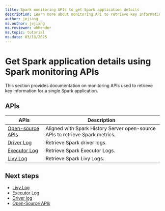 ```yaml
---
title: Spark monitoring APIs to get Spark application details 
description: Learn more about monitoring API to retrieve key information about a single Spark application.
author: jejiang
ms.author: jejiang
ms.reviewer: whhender
ms.topic: tutorial
ms.date: 03/18/2025
---
```


# Get Spark application details using Spark monitoring APIs 

This section provides documentation on monitoring APIs used to retrieve key information for a single Spark application. 

## APIs

| APIs  | Description |
| ----------------  | ----------------------------------------------------- |
| [Open-source APIs](../data-engineering/open-source-apis.md) | Aligned with Spark History Server open-source APIs to retrieve Spark metrics.|
| [Driver Log](../data-engineering/driver-log.md) | Retrieve Spark driver logs.  |
| [Executor Log](../data-engineering/executor-log.md) | Retrieve Spark Executor Logs. |
| [Livy Log](../data-engineering/livy-log.md) | Retrieve Spark Livy Logs. |

## Next steps

- [Livy Log](../data-engineering/livy-log.md)
- [Executor Log](../data-engineering/executor-log.md)
- [Driver log](../data-engineering/driver-log.md)
- [Open-Source APIs](../data-engineering/open-source-apis.md)
